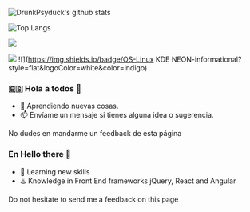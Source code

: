 ![DrunkPsyduck's github stats](https://github-readme-stats.vercel.app/api?username=drunkpsyduck&theme=midnight-purple&show_icons=true)

![Top Langs](https://github-readme-stats.vercel.app/api/top-langs/?username=drunkpsyduck&langs_count=6&layout=compact&theme=midnight-purple)

![](https://img.shields.io/badge/Hireable-No-red)
<!-- Badge hireable yes 
![](https://img.shields.io/badge/Hireable-yes-lightgreen)


![](https://img.shields.io/badge/Language-JavaScript-informational?style=flat&logoColor=white&color=blue)
![](https://img.shields.io/badge/Language-.NETCORE-informational?style=flat&logoColor=white&color=orange)
![](https://img.shields.io/badge/Language-Java-informational?style=flat&logoColor=white&color=green)
![](https://img.shields.io/badge/Language-PHP-informational?style=flat&logoColor=white&color=orange)

-->

![](https://img.shields.io/badge/OS-Windows10-informational?style=flat&logoColor=white&color=blue)
![](https://img.shields.io/badge/OS-Linux KDE NEON-informational?style=flat&logoColor=white&color=indigo)


### 🇪🇸 Hola a todos 👋
- 🔭 Aprendiendo nuevas cosas.
- 📫 Envíame un mensaje si tienes alguna idea o sugerencia.

      
No dudes en mandarme un feedback de esta página     


### En Hello there 👋
- 🔭 Learning new skills
- :hotsprings: Knowledge in Front End frameworks jQuery, React and Angular


Do not hesitate to send me a feedback on this page
<!--
**DrunkPsyduck/DrunkPsyduck** is a ✨ _special_ ✨ repository because its `README.md` (this file) appears on your GitHub profile.


Repositorios populares/Popular repos
[![ReadMe Card](https://github-readme-stats.vercel.app/api/pin/?username=drunkpsyduck&repo=ZeiterFree)](https://github.com/anuraghazra/github-readme-stats)
Here are some ideas to get you started:

- 🔭 I’m currently working on ...
- 🌱 I’m currently learning ...
- 👯 I’m looking to collaborate on ...
- 🤔 I’m looking for help with ...
- 💬 Ask me about ...
- 📫 How to reach me: ...
- 😄 Pronouns: ...
- ⚡ Fun fact: ...
-->
